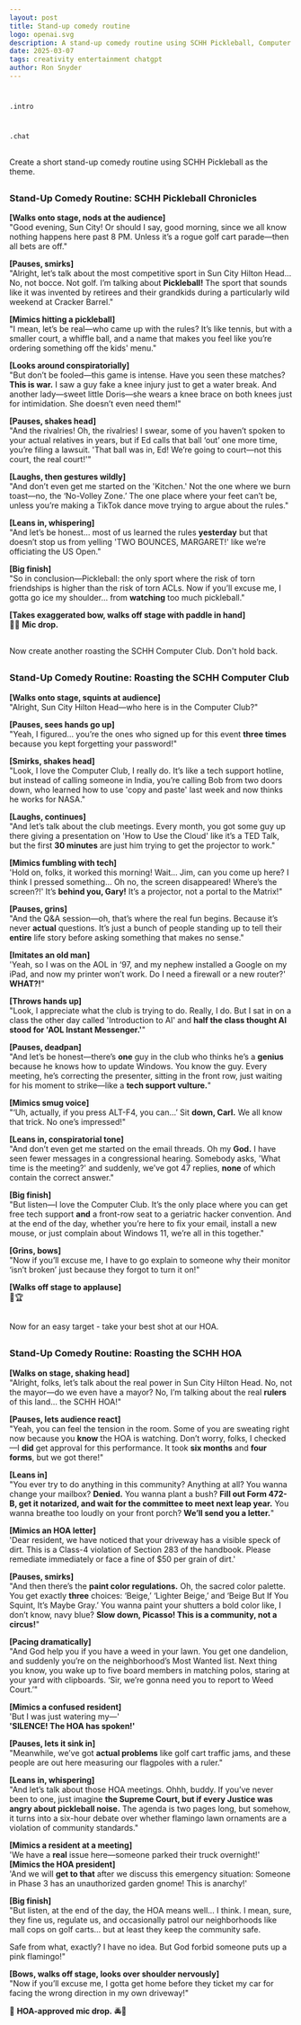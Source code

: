 ```yaml
---
layout: post
title: Stand-up comedy routine
logo: openai.svg
description: A stand-up comedy routine using SCHH Pickleball, Computer Club, and HOA as targets. Ouch!
date: 2025-03-07
tags: creativity entertainment chatgpt
author: Ron Snyder
---
```


#
`.intro`

#
`.chat`

##

Create a short stand-up comedy routine using SCHH Pickleball as the theme.

##

### **Stand-Up Comedy Routine: SCHH Pickleball Chronicles**  

**[Walks onto stage, nods at the audience]**  
"Good evening, Sun City! Or should I say, good morning, since we all know nothing happens here past 8 PM. Unless it’s a rogue golf cart parade—then all bets are off."  

**[Pauses, smirks]**  
"Alright, let’s talk about the most competitive sport in Sun City Hilton Head… No, not bocce. Not golf. I’m talking about **Pickleball!** The sport that sounds like it was invented by retirees and their grandkids during a particularly wild weekend at Cracker Barrel."  

**[Mimics hitting a pickleball]**  
"I mean, let’s be real—who came up with the rules? It’s like tennis, but with a smaller court, a whiffle ball, and a name that makes you feel like you’re ordering something off the kids' menu."  

**[Looks around conspiratorially]**  
"But don’t be fooled—this game is intense. Have you seen these matches? **This is war.** I saw a guy fake a knee injury just to get a water break. And another lady—sweet little Doris—she wears a knee brace on both knees just for intimidation. She doesn’t even need them!"  

**[Pauses, shakes head]**  
"And the rivalries! Oh, the rivalries! I swear, some of you haven’t spoken to your actual relatives in years, but if Ed calls that ball ‘out’ one more time, you’re filing a lawsuit. 'That ball was in, Ed! We’re going to court—not this court, the real court!'"  

**[Laughs, then gestures wildly]**  
"And don’t even get me started on the 'Kitchen.' Not the one where we burn toast—no, the ‘No-Volley Zone.’ The one place where your feet can’t be, unless you’re making a TikTok dance move trying to argue about the rules."  

**[Leans in, whispering]**  
"And let’s be honest… most of us learned the rules **yesterday** but that doesn’t stop us from yelling 'TWO BOUNCES, MARGARET!' like we’re officiating the US Open."  

**[Big finish]**  
"So in conclusion—Pickleball: the only sport where the risk of torn friendships is higher than the risk of torn ACLs. Now if you’ll excuse me, I gotta go ice my shoulder… from **watching** too much pickleball."  

**[Takes exaggerated bow, walks off stage with paddle in hand]**  
🏓🎤 **Mic drop.**

##

Now create another roasting the SCHH Computer Club.  Don't hold back.

##

### **Stand-Up Comedy Routine: Roasting the SCHH Computer Club**  

**[Walks onto stage, squints at audience]**  
"Alright, Sun City Hilton Head—who here is in the Computer Club?"  

**[Pauses, sees hands go up]**  
"Yeah, I figured… you’re the ones who signed up for this event **three times** because you kept forgetting your password!"  

**[Smirks, shakes head]**  
"Look, I love the Computer Club, I really do. It’s like a tech support hotline, but instead of calling someone in India, you’re calling Bob from two doors down, who learned how to use 'copy and paste' last week and now thinks he works for NASA."  

**[Laughs, continues]**  
"And let’s talk about the club meetings. Every month, you got some guy up there giving a presentation on 'How to Use the Cloud' like it’s a TED Talk, but the first **30 minutes** are just him trying to get the projector to work."  

**[Mimics fumbling with tech]**  
'Hold on, folks, it worked this morning! Wait… Jim, can you come up here? I think I pressed something… Oh no, the screen disappeared! Where’s the screen?!' It’s **behind you, Gary!** It’s a projector, not a portal to the Matrix!"  

**[Pauses, grins]**  
"And the Q&A session—oh, that’s where the real fun begins. Because it’s never **actual** questions. It’s just a bunch of people standing up to tell their **entire** life story before asking something that makes no sense."  

**[Imitates an old man]**  
'Yeah, so I was on the AOL in ‘97, and my nephew installed a Google on my iPad, and now my printer won’t work. Do I need a firewall or a new router?' **WHAT?!**"  

**[Throws hands up]**  
"Look, I appreciate what the club is trying to do. Really, I do. But I sat in on a class the other day called 'Introduction to AI' and **half the class thought AI stood for 'AOL Instant Messenger.'**"  

**[Pauses, deadpan]**  
"And let’s be honest—there’s **one** guy in the club who thinks he’s a **genius** because he knows how to update Windows. You know the guy. Every meeting, he’s correcting the presenter, sitting in the front row, just waiting for his moment to strike—like a **tech support vulture.**"  

**[Mimics smug voice]**  
"‘Uh, actually, if you press ALT-F4, you can…’ Sit **down, Carl.** We all know that trick. No one’s impressed!"  

**[Leans in, conspiratorial tone]**  
"And don’t even get me started on the email threads. Oh my **God.** I have seen fewer messages in a congressional hearing. Somebody asks, 'What time is the meeting?' and suddenly, we’ve got 47 replies, **none** of which contain the correct answer."  

**[Big finish]**  
"But listen—I love the Computer Club. It’s the only place where you can get free tech support **and** a front-row seat to a geriatric hacker convention. And at the end of the day, whether you’re here to fix your email, install a new mouse, or just complain about Windows 11, we’re all in this together."  

**[Grins, bows]**  
"Now if you’ll excuse me, I have to go explain to someone why their monitor ‘isn’t broken’ just because they forgot to turn it on!"  

**[Walks off stage to applause]**  
🎤🏆

##

Now for an easy target - take your best shot at our HOA.

##

### **Stand-Up Comedy Routine: Roasting the SCHH HOA**  

**[Walks on stage, shaking head]**  
"Alright, folks, let’s talk about the real power in Sun City Hilton Head. No, not the mayor—do we even have a mayor? No, I’m talking about the real **rulers** of this land… the SCHH HOA!"  

**[Pauses, lets audience react]**  
"Yeah, you can feel the tension in the room. Some of you are sweating right now because you **know** the HOA is watching. Don’t worry, folks, I checked—I **did** get approval for this performance. It took **six months** and **four forms**, but we got there!"  

**[Leans in]**  
"You ever try to do anything in this community? Anything at all? You wanna change your mailbox? **Denied.** You wanna plant a bush? **Fill out Form 472-B, get it notarized, and wait for the committee to meet next leap year.** You wanna breathe too loudly on your front porch? **We’ll send you a letter.**"  

**[Mimics an HOA letter]**  
'Dear resident, we have noticed that your driveway has a visible speck of dirt. This is a Class-4 violation of Section 283 of the handbook. Please remediate immediately or face a fine of $50 per grain of dirt.'  

**[Pauses, smirks]**  
"And then there’s the **paint color regulations.** Oh, the sacred color palette. You get exactly **three** choices: ‘Beige,’ ‘Lighter Beige,’ and ‘Beige But If You Squint, It’s Maybe Gray.’ You wanna paint your shutters a bold color like, I don’t know, navy blue? **Slow down, Picasso! This is a community, not a circus!**"  

**[Pacing dramatically]**  
"And God help you if you have a weed in your lawn. You get one dandelion, and suddenly you’re on the neighborhood’s Most Wanted list. Next thing you know, you wake up to five board members in matching polos, staring at your yard with clipboards. ‘Sir, we’re gonna need you to report to Weed Court.’"  

**[Mimics a confused resident]**  
'But I was just watering my—'  
**'SILENCE! The HOA has spoken!'**  

**[Pauses, lets it sink in]**  
"Meanwhile, we’ve got **actual problems** like golf cart traffic jams, and these people are out here measuring our flagpoles with a ruler."  

**[Leans in, whispering]**  
"And let’s talk about those HOA meetings. Ohhh, buddy. If you’ve never been to one, just imagine **the Supreme Court, but if every Justice was angry about pickleball noise.** The agenda is two pages long, but somehow, it turns into a six-hour debate over whether flamingo lawn ornaments are a violation of community standards."  

**[Mimics a resident at a meeting]**  
'We have a **real** issue here—someone parked their truck overnight!'  
**[Mimics the HOA president]**  
'And we will **get to that** after we discuss this emergency situation: Someone in Phase 3 has an unauthorized garden gnome! This is anarchy!'  

**[Big finish]**  
"But listen, at the end of the day, the HOA means well… I think. I mean, sure, they fine us, regulate us, and occasionally patrol our neighborhoods like mall cops on golf carts… but at least they keep the community safe.  

Safe from what, exactly? I have no idea. But God forbid someone puts up a pink flamingo!"  

**[Bows, walks off stage, looks over shoulder nervously]**  
"Now if you’ll excuse me, I gotta get home before they ticket my car for facing the wrong direction in my own driveway!"  

🎤 **HOA-approved mic drop.** 🚔🏡